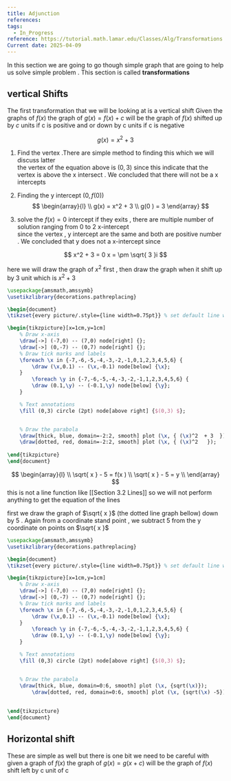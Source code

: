 ```yaml
---
title: Adjunction
references: 
tags:
  - In_Progress
reference: https://tutorial.math.lamar.edu/Classes/Alg/Transformations.aspx
Current date: 2025-04-09
---
```

In this section we are going to go though simple graph that are going to help us solve simple problem . This section is called **transformations** 

## vertical Shifts 
The first transformation that we will be looking at is a vertical shift 
Given the graphs of $f(x)$ the graph of $g(x)=f(x) + c$ will be the graph of $f(x)$ shifted up by $c$ units if c is positive and or down by c units if c is negative 


$$
g(x)  =  x^2 + 3  
$$

1. Find the vertex .There are simple method to finding this which we will discuss latter   
the vertex of the equation above is $(0,3)$ since this indicate that the vertex is above the x intersect . We concluded that there will not be a x intercepts 
2. Finding the y intercept $(0,f(0))$   
$$
\begin{array}{l} \\
g(x)  =  x^2  + 3   \\
g(0 )   =  3   
\end{array}
$$

3. solve the $f(x)= 0$ intercept if they exits , there are multiple number of solution ranging from 0 to 2 x-intercept  
since the vertex , y intercept are the same and both are positive number . We concluded that y does not a x-intercept since 

$$
x^2  + 3    = 0 
x = \pm  \sqrt{ 3 }i
$$

here we will draw the graph of $x^2$ first , then draw the graph when it  shift up by 3 unit which is $x^2 + 3$  
```tikz
\usepackage{amsmath,amssymb}
\usetikzlibrary{decorations.pathreplacing}

\begin{document}
\tikzset{every picture/.style={line width=0.75pt}} % set default line width

\begin{tikzpicture}[x=1cm,y=1cm]
    % Draw x-axis
    \draw[->] (-7,0) -- (7,0) node[right] {};
    \draw[->] (0,-7) -- (0,7) node[right] {};
    % Draw tick marks and labels
    \foreach \x in {-7,-6,-5,-4,-3,-2,-1,0,1,2,3,4,5,6} {
        \draw (\x,0.1) -- (\x,-0.1) node[below] {\x};
    }
        \foreach \y in {-7,-6,-5,-4,-3,-2,-1,1,2,3,4,5,6} {
        \draw (0.1,\y) -- (-0.1,\y) node[below] {\y};
    }

    % Text annotations  
    \fill (0,3) circle (2pt) node[above right] {$(0,3) $};


    % Draw the parabola
    \draw[thick, blue, domain=-2:2, smooth] plot (\x, { (\x)^2  + 3  });
    \draw[dotted, red, domain=-2:2, smooth] plot (\x, { (\x)^2   });
 
\end{tikzpicture}
\end{document}


``` 




$$
\begin{array}{l}  \\
\sqrt{  x } - 5   = f(x )   \\
\sqrt{  x }  - 5  =  y   \\ 
\end{array}
$$
this is not  a line function like [[Section 3.2  Lines]] so we will not perform anything to get the equation of the lines 




first  we draw the graph of $\sqrt{ x }$ (the dotted line graph bellow) down by 5 . Again from a coordinate stand point , we subtract 5 from the y coordinate on points on $\sqrt{ x }$
```tikz
\usepackage{amsmath,amssymb}
\usetikzlibrary{decorations.pathreplacing}

\begin{document}
\tikzset{every picture/.style={line width=0.75pt}} % set default line width

\begin{tikzpicture}[x=1cm,y=1cm]
    % Draw x-axis
    \draw[->] (-7,0) -- (7,0) node[right] {};
    \draw[->] (0,-7) -- (0,7) node[right] {};
    % Draw tick marks and labels
    \foreach \x in {-7,-6,-5,-4,-3,-2,-1,0,1,2,3,4,5,6} {
        \draw (\x,0.1) -- (\x,-0.1) node[below] {\x};
    }
        \foreach \y in {-7,-6,-5,-4,-3,-2,-1,1,2,3,4,5,6} {
        \draw (0.1,\y) -- (-0.1,\y) node[below] {\y};
    }

    % Text annotations  
    \fill (0,3) circle (2pt) node[above right] {$(0,3) $};


    % Draw the parabola
    \draw[thick, blue, domain=0:6, smooth] plot (\x, {sqrt(\x)});
        \draw[dotted, red, domain=0:6, smooth] plot (\x, {sqrt(\x) -5});
 
 
\end{tikzpicture}
\end{document}


```




## Horizontal shift 
These are simple  as well but there is one bit we need to be careful with 
given a graph of $f(x)$ the graph of $g(x) =g(x+ c)$ will be the graph of $f(x)$ shift left by c unit of c 
